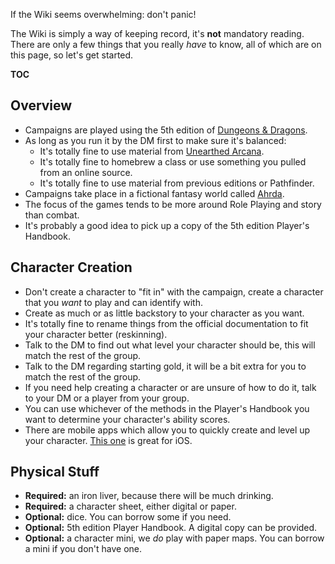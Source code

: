 If the Wiki seems overwhelming: don't panic\!

The Wiki is simply a way of keeping record, it's **not** mandatory
reading. There are only a few things that you really *have* to know, all
of which are on this page, so let's get started.

__TOC__

## Overview

  - Campaigns are played using the 5th edition of [Dungeons &
    Dragons](http://dnd.wizards.com/dungeons-and-dragons/what-is-dd).
  - As long as you run it by the DM first to make sure it's balanced:
      - It's totally fine to use material from [Unearthed
        Arcana](http://dnd.wizards.com/articles-tags/unearthed-arcana).
      - It's totally fine to homebrew a class or use something you
        pulled from an online source.
      - It's totally fine to use material from previous editions or
        Pathfinder.
  - Campaigns take place in a fictional fantasy world called
    [Ahrda](World/Ahrda.md).
  - The focus of the games tends to be more around Role Playing and
    story than combat.
  - It's probably a good idea to pick up a copy of the 5th edition
    Player's Handbook.

## Character Creation

  - Don't create a character to "fit in" with the campaign, create a
    character that you *want* to play and can identify with.
  - Create as much or as little backstory to your character as you want.
  - It's totally fine to rename things from the official documentation
    to fit your character better (reskinning).
  - Talk to the DM to find out what level your character should be, this
    will match the rest of the group.
  - Talk to the DM regarding starting gold, it will be a bit extra for
    you to match the rest of the group.
  - If you need help creating a character or are unsure of how to do it,
    talk to your DM or a player from your group.
  - You can use whichever of the methods in the Player's Handbook you
    want to determine your character's ability scores.
  - There are mobile apps which allow you to quickly create and level up
    your character. [This
    one](https://itunes.apple.com/us/app/fifth-edition-character-sheet/id967650851)
    is great for iOS.

## Physical Stuff

  - **Required:** an iron liver, because there will be much drinking.
  - **Required:** a character sheet, either digital or paper.
  - **Optional:** dice. You can borrow some if you need.
  - **Optional:** 5th edition Player Handbook. A digital copy can be
    provided.
  - **Optional:** a character mini, we *do* play with paper maps. You
    can borrow a mini if you don't have one.

